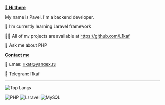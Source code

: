 **[👋 Hi there](#👋-Hi-there)**

My name is Pavel. I'm a backend developer.

🌱 I’m currently learning Laravel framework

👨‍💻 All of my projects are available at https://github.com/L1kaf

💬 Ask me about PHP


**[Contact me](#📫-Contact-me)**

📧 Email: l1kaf@yandex.ru

💬 Telegram: l1kaf

---

![Top Langs](https://github-readme-stats.vercel.app/api/top-langs/?username=l1kaf&layout=compact)

![PHP](https://img.shields.io/badge/PHP-7a86b8?style=for-the-badge&logo=PHP&logoColor=white) ![Laravel](https://img.shields.io/badge/Laravel-e26655?style=for-the-badge&logo=Laravel&logoColor=white) ![MySQL](https://img.shields.io/badge/MySQL-3e6e93?style=for-the-badge&logo=mysql&logoColor=white)



